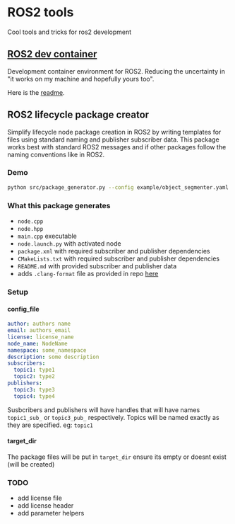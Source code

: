 # ROS2 tools

Cool tools and tricks for ros2 development

## [ROS2 dev container](https://medium.com/@mro47/dev-containers-ros2-f6010c7e2f97)

Development container environment for ROS2. Reducing the uncertainty in "it works on my machine and hopefully yours too".

Here is the [readme](ros2_dev_container/README.md).

## ROS2 lifecycle package creator

Simplify lifecycle node package creation in ROS2 by writing templates for files using standard naming and publisher subscriber data.
This package works best with standard ROS2 messages and if other packages follow the naming conventions like in ROS2.

### Demo

```bash
python src/package_generator.py --config example/object_segmenter.yaml --target_dir example_pkg
```

### What this package generates
- `node.cpp`
- `node.hpp`
- `main.cpp` executable
- `node.launch.py` with activated node
- `package.xml` with required subscriber and publisher dependencies
- `CMakeLists.txt` with required subscriber and publisher dependencies
- `README.md` with provided subscriber and publisher data
- adds `.clang-format` file as provided in repo [here](https://github.com/ament/ament_lint/blob/rolling/ament_clang_format/ament_clang_format/configuration/.clang-format)


### Setup

#### config_file

```yaml
author: authors name
email: authors_email
license: license_name
node_name: NodeName
namespace: some_namespace
description: some description
subscribers:
  topic1: type1
  topic2: type2
publishers:
  topic3: type3
  topic4: type4
```

Susbcribers and publishers will have handles that will have names `topic1_sub_` or `topic3_pub_` respectively. 
Topics will be named exactly as they are specified. eg: `topic1`

#### target_dir

The package files will be put in `target_dir` ensure its empty or doesnt exist (will be created)

### TODO
- add license file
- add license header
- add parameter helpers

